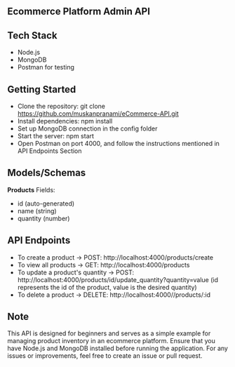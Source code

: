 ## Ecommerce Platform Admin API

## Tech Stack
- Node.js
- MongoDB
- Postman for testing

## Getting Started
- Clone the repository: git clone https://github.com/muskanpranami/eCommerce-API.git
- Install dependencies: npm install
- Set up MongoDB connection in the config folder
- Start the server: npm start
- Open Postman on port 4000, and follow the instructions mentioned in API Endpoints Section

## Models/Schemas
**Products**
Fields:
- id (auto-generated)
- name (string)
- quantity (number)

## API Endpoints
- To create a product -> POST: http://localhost:4000/products/create
- To view all products -> GET: http://localhost:4000/products
- To update a product's quantity -> POST: http://localhost:4000/products/id/update_quantity?quantity=value (id represents the id of the product, value is the desired quantity)
- To delete a product -> DELETE: http://localhost:4000//products/:id

## Note
This API is designed for beginners and serves as a simple example for managing product inventory in an ecommerce platform. Ensure that you have Node.js and MongoDB installed before running the application. For any issues or improvements, feel free to create an issue or pull request.
